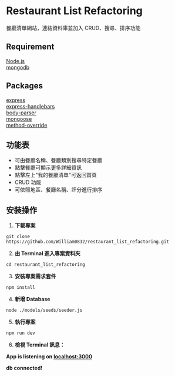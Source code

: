 # Restaurant List Refactoring

餐廳清單網站，連結資料庫並加入 CRUD、搜尋、排序功能

## Requirement

[Node.js](https://nodejs.org/en/)  
[mongodb](https://www.mongodb.com/)

## Packages

[express](https://expressjs.com/)  
[express-handlebars](https://www.npmjs.com/package/express-handlebars)  
[body-parser](https://www.npmjs.com/package/body-parser)  
[mongoose](https://www.npmjs.com/package/mongoose)    
[method-override](https://www.npmjs.com/package/method-override)    

## 功能表

- 可由餐廳名稱、餐廳類別搜尋特定餐廳
- 點擊餐廳可顯示更多詳細資訊
- 點擊左上"我的餐廳清單"可返回首頁
- CRUD 功能
- 可依照地區、餐廳名稱、評分進行排序

## 安裝操作

1. **下載專案**

```
git clone https://github.com/William0832/restaurant_list_refactoring.git
```

2. **由 Terminal 進入專案資料夾**

```
cd restaurant_list_refactoring
```

3. **安裝專案需求套件**

```
npm install
```

4. **新增 Database**

```
node ./models/seeds/seeder.js
```

5. **執行專案**

```
npm run dev
```

6. **檢視 Terminal 訊息：**

**App is listening on [localhost:3000](http://localhost:3000)**

**db connected!**
